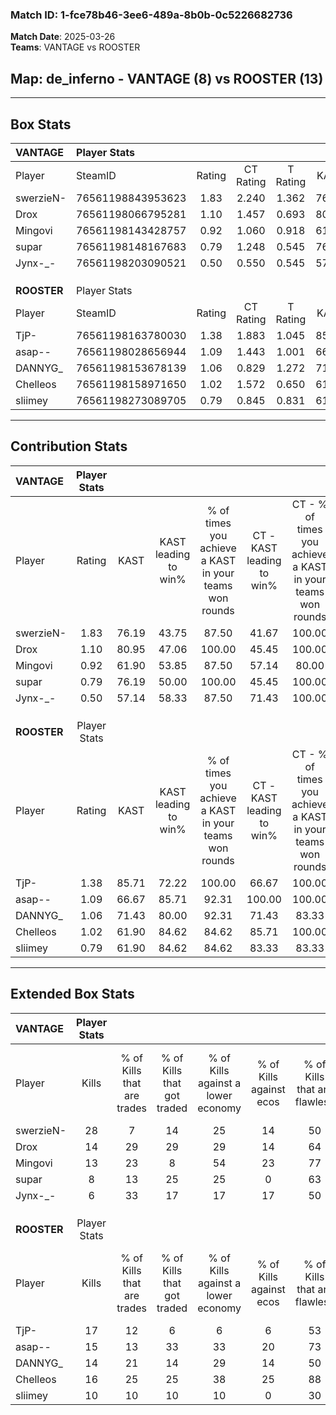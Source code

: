 ### Match ID: 1-fce78b46-3ee6-489a-8b0b-0c5226682736  
**Match Date**: 2025-03-26  
**Teams**: VANTAGE vs ROOSTER  

## **Map**: de_inferno - VANTAGE (8) vs ROOSTER (13)  
---  

## Box Stats  

| **VANTAGE** | Player Stats      |        |           |          |       |       |       |         |        |      |     |
| :- | :- | :-: | :-: | :-: | :-: | :-: | :-: | :-: | :-: | :-: | :-: |
| Player      | SteamID           | Rating | CT Rating | T Rating | KAST  |  ADR  | Kills | Assists | Deaths | K/D  | HS% |
| swerzieN-   | 76561198843953623 |  1.83  |   2.240   |  1.362   | 76.19 | 136.2 |  28   |    2    |   15   | 1.87 | 60  |
| Drox        | 76561198066795281 |  1.10  |   1.457   |  0.693   | 80.95 | 68.2  |  14   |    2    |   14   | 1.00 | 57  |
| Mingovi     | 76561198143428757 |  0.92  |   1.060   |  0.918   | 61.90 | 59.4  |  13   |    3    |   13   | 1.00 | 61  |
| supar       | 76561198148167683 |  0.79  |   1.248   |  0.545   | 76.19 | 54.6  |   8   |   11    |   15   | 0.53 | 75  |
| Jynx-_-     | 76561198203090521 |  0.50  |   0.550   |  0.545   | 57.14 | 41.7  |   6   |    4    |   15   | 0.40 | 50  |
|             |                   |        |           |          |       |       |       |         |        |      |     |
|             |                   |        |           |          |       |       |       |         |        |      |     |
|             |                   |        |           |          |       |       |       |         |        |      |     |
| **ROOSTER** | Player Stats      |        |           |          |       |       |       |         |        |      |     |
| Player      | SteamID           | Rating | CT Rating | T Rating | KAST  |  ADR  | Kills | Assists | Deaths | K/D  | HS% |
| TjP-        | 76561198163780030 |  1.38  |   1.883   |  1.045   | 85.71 | 90.0  |  17   |    7    |   13   | 1.31 | 35  |
| asap--      | 76561198028656944 |  1.09  |   1.443   |  1.001   | 66.67 | 89.6  |  15   |    9    |   16   | 0.94 | 66  |
| DANNYG_     | 76561198153678139 |  1.06  |   0.829   |  1.272   | 71.43 | 53.8  |  14   |    1    |   11   | 1.27 | 28  |
| Chelleos    | 76561198158971650 |  1.02  |   1.572   |  0.650   | 61.90 | 63.4  |  16   |    5    |   15   | 1.07 |  6  |
| sliimey     | 76561198273089705 |  0.79  |   0.845   |  0.831   | 61.90 | 63.1  |  10   |    3    |   14   | 0.71 | 50  |
---  

## Contribution Stats  

| **VANTAGE** | Player Stats |       |                      |                                                        |                           |                                                             |                          |                                                            |
| :- | :-: | :-: | :-: | :-: | :-: | :-: | :-: | :-: |
| Player      |    Rating    | KAST  | KAST leading to win% | % of times you achieve a KAST in your teams won rounds | CT - KAST leading to win% | CT - % of times you achieve a KAST in your teams won rounds | T - KAST leading to win% | T - % of times you achieve a KAST in your teams won rounds |
| swerzieN-   |     1.83     | 76.19 |        43.75         |                         87.50                          |           41.67           |                           100.00                            |          50.00           |                           66.67                            |
| Drox        |     1.10     | 80.95 |        47.06         |                         100.00                         |           45.45           |                           100.00                            |          50.00           |                           100.00                           |
| Mingovi     |     0.92     | 61.90 |        53.85         |                         87.50                          |           57.14           |                            80.00                            |          50.00           |                           100.00                           |
| supar       |     0.79     | 76.19 |        50.00         |                         100.00                         |           45.45           |                           100.00                            |          60.00           |                           100.00                           |
| Jynx-_-     |     0.50     | 57.14 |        58.33         |                         87.50                          |           71.43           |                           100.00                            |          40.00           |                           66.67                            |
|             |              |       |                      |                                                        |                           |                                                             |                          |                                                            |
|             |              |       |                      |                                                        |                           |                                                             |                          |                                                            |
|             |              |       |                      |                                                        |                           |                                                             |                          |                                                            |
| **ROOSTER** | Player Stats |       |                      |                                                        |                           |                                                             |                          |                                                            |
| Player      |    Rating    | KAST  | KAST leading to win% | % of times you achieve a KAST in your teams won rounds | CT - KAST leading to win% | CT - % of times you achieve a KAST in your teams won rounds | T - KAST leading to win% | T - % of times you achieve a KAST in your teams won rounds |
| TjP-        |     1.38     | 85.71 |        72.22         |                         100.00                         |           66.67           |                           100.00                            |          77.78           |                           100.00                           |
| asap--      |     1.09     | 66.67 |        85.71         |                         92.31                          |          100.00           |                           100.00                            |          75.00           |                           85.71                            |
| DANNYG_     |     1.06     | 71.43 |        80.00         |                         92.31                          |           71.43           |                            83.33                            |          87.50           |                           100.00                           |
| Chelleos    |     1.02     | 61.90 |        84.62         |                         84.62                          |           85.71           |                           100.00                            |          83.33           |                           71.43                            |
| sliimey     |     0.79     | 61.90 |        84.62         |                         84.62                          |           83.33           |                            83.33                            |          85.71           |                           85.71                            |
---  

## Extended Box Stats  

| **VANTAGE** | Player Stats |                            |                            |                                    |                         |                              |                                 |        |                             |                                     |                          |                               |                            |
| :- | :-: | :-: | :-: | :-: | :-: | :-: | :-: | :-: | :-: | :-: | :-: | :-: | :-: |
| Player      |    Kills     | % of Kills that are trades | % of Kills that got traded | % of Kills against a lower economy | % of Kills against ecos | % of Kills that are flawless | % of Kills that are close duels | Deaths | % of Deaths that get traded | % of Deaths against a lower economy | % of Deaths against ecos | % of Deaths that are flawless | % of Deaths that are close |
| swerzieN-   |      28      |             7              |             14             |                 25                 |           14            |              50              |                4                |   15   |              7              |                 13                  |            0             |              60               |             0              |
| Drox        |      14      |             29             |             29             |                 29                 |           14            |              64              |                0                |   14   |              7              |                  7                  |            0             |              64               |             7              |
| Mingovi     |      13      |             23             |             8              |                 54                 |           23            |              77              |               23                |   13   |             23              |                  0                  |            0             |              85               |             0              |
| supar       |      8       |             13             |             25             |                 25                 |            0            |              63              |                0                |   15   |             40              |                 20                  |            0             |              47               |             13             |
| Jynx-_-     |      6       |             33             |             17             |                 17                 |           17            |              50              |               17                |   15   |             13              |                  7                  |            0             |              53               |             13             |
|             |              |                            |                            |                                    |                         |                              |                                 |        |                             |                                     |                          |                               |                            |
|             |              |                            |                            |                                    |                         |                              |                                 |        |                             |                                     |                          |                               |                            |
|             |              |                            |                            |                                    |                         |                              |                                 |        |                             |                                     |                          |                               |                            |
| **ROOSTER** | Player Stats |                            |                            |                                    |                         |                              |                                 |        |                             |                                     |                          |                               |                            |
| Player      |    Kills     | % of Kills that are trades | % of Kills that got traded | % of Kills against a lower economy | % of Kills against ecos | % of Kills that are flawless | % of Kills that are close duels | Deaths | % of Deaths that get traded | % of Deaths against a lower economy | % of Deaths against ecos | % of Deaths that are flawless | % of Deaths that are close |
| TjP-        |      17      |             12             |             6              |                 6                  |            6            |              53              |                0                |   13   |             15              |                 23                  |            8             |              54               |             15             |
| asap--      |      15      |             13             |             33             |                 33                 |           20            |              73              |                7                |   16   |             25              |                 13                  |            6             |              75               |             6              |
| DANNYG_     |      14      |             21             |             14             |                 29                 |           14            |              50              |               14                |   11   |             18              |                 27                  |            9             |              82               |             0              |
| Chelleos    |      16      |             25             |             25             |                 38                 |           25            |              88              |                6                |   15   |              7              |                 20                  |            7             |              67               |             7              |
| sliimey     |      10      |             10             |             10             |                 10                 |            0            |              30              |               10                |   14   |             21              |                 14                  |            0             |              43               |             7              |
